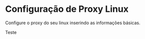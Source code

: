 # Configuração de Proxy Linux

Configure o proxy do seu linux inserindo as informações básicas.


Teste
